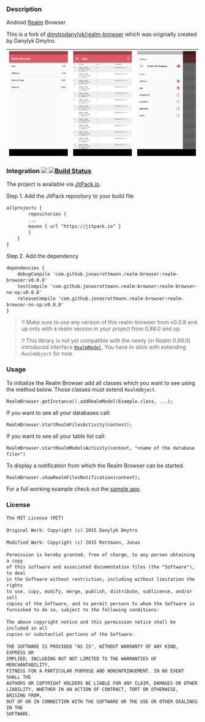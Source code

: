 ### Description

Android [Realm](https://github.com/realm/realm-java) Browser

This is a fork of [dmytrodanylyk/realm-browser](https://github.com/dmytrodanylyk/realm-browser) which was originally created by Danylyk Dmytro.

<img src="screenshots/sc_1.png" width="256"> | <img src="screenshots/sc_2.png" width="256"> | <img src="screenshots/sc_3.png" width="256">
--- | --- | ---


### Integration [![](https://jitpack.io/v/jonasrottmann/realm-browser.svg)](https://jitpack.io/#jonasrottmann/realm-browser) [![Build Status](https://travis-ci.org/jonasrottmann/realm-browser.svg?branch=release)](https://travis-ci.org/jonasrottmann/realm-browser)

The project is available via [JitPack.io](https://jitpack.io/#jonasrottmann/realm-browser/).

Step 1. Add the JitPack repository to your build file

```
allprojects {
        repositories {
        ...
        maven { url "https://jitpack.io" }
        }
    }
}
```

Step 2. Add the dependency

```
dependencies {
    debugCompile 'com.github.jonasrottmann.realm-browser:realm-browser:v0.0.8'
    testCompile 'com.github.jonasrottmann.realm-browser:realm-browser-no-op:v0.0.8'
    releaseCompile 'com.github.jonasrottmann.realm-browser:realm-browser-no-op:v0.0.8'
}
```

> ‼️ Make sure to use any version of this realm-browser from v0.0.8 and up only with a realm version in your project from 0.88.0 and up.

> ‼️ This library is not yet compatible with the newly (in Realm 0.89.0) introduced interface [`RealmModel`](https://realm.io/docs/java/latest/#realmmodel-interface). You have to stick with extending `RealmObject` for now.

### Usage

To initialize the Realm Browser add all classes which you want to see using the method below. Those classes must extend `RealmObject`.

```
RealmBrowser.getInstance().addRealmModel(Example.class, ...);
```

If you want to see all your databases call:

```
RealmBrowser.startRealmFilesActivity(context);
```

If you want to see all your table list call:

```
RealmBrowser.startRealmModelsActivity(context, "<name of the database file>")
```

To display a notification from which the Realm Browser can be started.

```
RealmBrowser.showRealmFilesNotification(context);
```

For a full working example check out the [sample app](https://github.com/jonasrottmann/realm-browser/blob/release/app/src/main/java/de/jonasrottmann/realmsample/MainActivity.java).

### License

```
The MIT License (MIT)

Original Work: Copyright (c) 2015 Danylyk Dmytro

Modified Work: Copyright (c) 2015 Rottmann, Jonas

Permission is hereby granted, free of charge, to any person obtaining a copy
of this software and associated documentation files (the "Software"), to deal
in the Software without restriction, including without limitation the rights
to use, copy, modify, merge, publish, distribute, sublicense, and/or sell
copies of the Software, and to permit persons to whom the Software is
furnished to do so, subject to the following conditions:

The above copyright notice and this permission notice shall be included in all
copies or substantial portions of the Software.

THE SOFTWARE IS PROVIDED "AS IS", WITHOUT WARRANTY OF ANY KIND, EXPRESS OR
IMPLIED, INCLUDING BUT NOT LIMITED TO THE WARRANTIES OF MERCHANTABILITY,
FITNESS FOR A PARTICULAR PURPOSE AND NONINFRINGEMENT. IN NO EVENT SHALL THE
AUTHORS OR COPYRIGHT HOLDERS BE LIABLE FOR ANY CLAIM, DAMAGES OR OTHER
LIABILITY, WHETHER IN AN ACTION OF CONTRACT, TORT OR OTHERWISE, ARISING FROM,
OUT OF OR IN CONNECTION WITH THE SOFTWARE OR THE USE OR OTHER DEALINGS IN THE
SOFTWARE.
```
